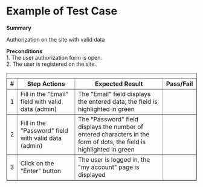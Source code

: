 <h1>Example of Test Case</h1>
<b>Summary</b><br>
<p>Authorization on the site with valid data</p>
<b>Preconditions</b><br>
1. The user authorization form is open.<br>
2. The user is registered on the site.<br>
<table border="1">
   <caption><b></b></caption>
   <tr>
    <th>#</th>
    <th>Step Actions</th>
    <th>Expected Result</th>
     <th>Pass/Fail</th>
   </tr>
   <tr>
     <td>1</td><td>Fill in the "Email" field with valid data (admin)</td><td>The "Email" field displays the entered data, the field is highlighted in green</td><td></td>
  </tr>
   <tr>
     <td>2</td><td>Fill in the "Password" field with valid data (admin)</td><td>The "Password" field displays the number of entered characters in the form of dots, the field is highlighted in green</td><td></td>
  </tr>
   <tr>
     <td>3</td><td>Click on the "Enter" button</td><td>The user is logged in, the "my account" page is displayed</td><td></td>
  </tr>
  </table>
